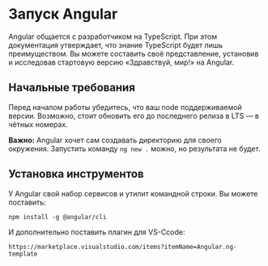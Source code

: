 # Запуск Angular

Angular общается с разработчиком на TypeScript. При этом документация утверждает, что знание TypeScript будет лишь преимуществом. Вы можете составить своё представление, установив и исследовав стартовую версию «Здравствуй, мир!» на Angular.

## Начальные требования

Перед началом работы убедитесь, что ваш node поддерживаемой версии. Возможно, стоит обновить его до последнего релиза в LTS — в чётных номерах.

**Важно:** Angular хочет сам создавать директорию для своего окружения. Запустить команду `ng new .` можно, но результата не будет.

## Установка инструментов

У Angular свой набор сервисов и утилит командной строки. Вы можете поставить:

```terminal
npm install -g @angular/cli
```

И дополнительно поставить плагин для VS-Ccode:

```text
https://marketplace.visualstudio.com/items?itemName=Angular.ng-template
```
